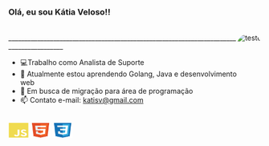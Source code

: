 ### Olá, eu sou Kátia Veloso!!
<div style="display: inline_block"><br>
<img align="right" alt="teste" height="150" style="border-radius:50px;" src="https://i.pinimg.com/736x/46/57/08/4657089d0727b5618d0f05fa53ca5b7c.jpg">
</div>
________________________________________________________________________________________

-  💻Trabalho como Analista de Suporte
- 🌱 Atualmente estou aprendendo Golang, Java e desenvolvimento web
- 🤔 Em busca de migração para área de programação
- 📫 Contato e-mail: katisv@gmail.com


<div style="display: inline_block"><br>
  <img align="center" alt="Rafa-Js" height="30" width="40" src="https://raw.githubusercontent.com/devicons/devicon/master/icons/javascript/javascript-plain.svg">
  <img align="center" alt="Rafa-HTML" height="30" width="40" src="https://raw.githubusercontent.com/devicons/devicon/master/icons/html5/html5-original.svg">
  <img align="center" alt="Rafa-CSS" height="30" width="40" src="https://raw.githubusercontent.com/devicons/devicon/master/icons/css3/css3-original.svg">
</div>



       
